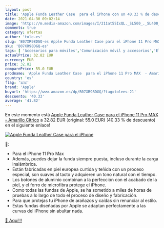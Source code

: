 ```yaml
---
layout: post
title: 'Apple Funda Leather Case  para el iPhone con un 40.33 % de descuento'
date: 2021-04-30 09:02:14
image: 'https://m.media-amazon.com/images/I/211at5SIxQL._SL500_._SL400_.jpg'
comments: true
category: ofertas
author: 'tole.es'
slug: 'B07XR98DGQ-es Apple Funda Leather Case para el iPhone 11 Pro MAX -...'
sku: 'B07XR98DGQ-es'
tags: [ 'Accesorios para móviles','Comunicación móvil y accesorios','Electrónica','Fundas cartucheras para móviles','Fundas y carcasas para teléfonos móviles','apple','iphone', ]
actualPrice: 32.82 EUR
currency: EUR
price: 32.82
comparePrice: 55.0 EUR
prodname: 'Apple Funda Leather Case  para el iPhone 11 Pro MAX  - Amarillo Cítrico'
country: 'es'
flag: '🇪🇸'
brand: 'Apple'
buyurl: 'https://www.amazon.es/dp/B07XR98DGQ/?tag=tolees-21'
descuento: '40.33'
average: '41.82'
---
```


En este momento está [Apple Funda Leather Case  para el iPhone 11 Pro MAX  - Amarillo Cítrico](https://www.amazon.es/dp/B07XR98DGQ/?tag=tolees-21) a 32.82 EUR (original: 55.0 EUR) (40.33 %  de descuento) en el siguiente enlace!

[![Apple Funda Leather Case  para el iPhone](https://m.media-amazon.com/images/I/211at5SIxQL._SL500_._SL400_.jpg)](https://www.amazon.es/dp/B07XR98DGQ/?tag=tolees-21)

🔎:

- Para el iPhone 11 Pro Max
- Además, puedes dejar la funda siempre puesta, incluso durante la carga inalámbrica.
- Están fabricadas en piel europea curtida y teñida con un proceso especial, son suaves al tacto y adquieren un tono natural con el tiempo.
- Los botones de aluminio combinan a la perfección con el acabado de la piel, y el forro de microfibra protege el iPhone.
- Como todas las fundas de Apple, se ha sometido a miles de horas de pruebas a lo largo de todo el proceso de diseño y fabricación.
- Para que protejas tu iPhone de arañazos y caídas sin renunciar al estilo.
- Estas fundas diseñadas por Apple se adaptan perfectamente a las curvas del iPhone sin abultar nada.

[🛒 Aquí!!!](https://www.amazon.es/dp/B07XR98DGQ/?tag=tolees-21)
